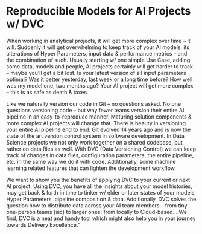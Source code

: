 # Reproducible Models for AI Projects w/ DVC

When working in analytical projects, it will get more complex over time – it will. Suddenly it will get overwhelming to keep track of your AI models, its alterations of Hyper Parameters, input data & performance metrics – and the combination of such. Usually starting w/ one simple Use Case, adding some data, models and people, AI projects certainly will get harder to track – maybe you’ll get a bit lost. Is your latest version of all input parameters optimal? Was it better yesterday, last week or a long time before? How well was my model one, two months ago? Your AI project will get more complex – this is as safe as death & taxes.

Like we naturally version our code in Git – no questions asked. No one questions versioning code – but way fewer teams version their entire AI pipeline in an easy-to-reproduce manner. Maturing solution components & more complex AI projects will change that. There is beauty in versioning your entire AI pipeline end to end.
Git evolved 14 years ago and is now the state of the art version control system in software development. In Data Science projects we not only work together on a shared codebase, but rather on data files as well. With DVC (Data Versioning Control) we can keep track of changes in data files, configuration parameters, the entire pipeline, etc. in the same way we do it with code. Additionally, some machine learning related features that can lighten the development workflow.

We want to show you the benefits of applying DVC to your current or next AI project. Using DVC, you have all the insights about your model histories, may get back & forth in time to tinker w/ elder or later states of your models, Hyper Parameters, pipeline composition & data. Additionally, DVC solves the question how to distribute data across your AI team members – from tiny one-person teams (sic) to larger ones; from locally to Cloud-based…
We find, DVC is a neat and handy tool which might also help you in your journey towards Delivery Excellence.“
